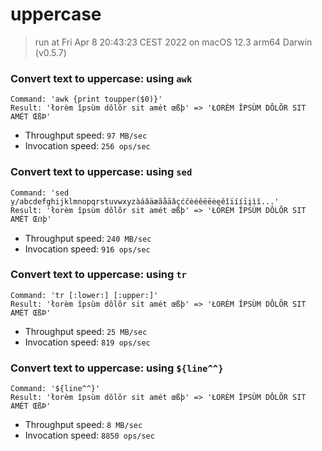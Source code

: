 # uppercase
 
> run at Fri Apr  8 20:43:23 CEST 2022 on macOS 12.3 arm64 Darwin (v0.5.7)
 
### Convert text to uppercase: using `awk`
```
Command: 'awk {print toupper($0)}'
Result: 'łorèm îpsùm dôlõr sit amét œßþ' => 'ŁORÈM ÎPSÙM DÔLÕR SIT AMÉT ŒßÞ'
```
* Throughput speed: `97 MB/sec`
* Invocation speed: `256 ops/sec`

### Convert text to uppercase: using `sed`
```
Command: 'sed y/abcdefghijklmnopqrstuvwxyzàáâäæãåāǎçćčèéêëēėęěîïííīįìǐ...'
Result: 'łorèm îpsùm dôlõr sit amét œßþ' => 'ŁORÈM ÎPSÙM DÔLÕR SIT AMÉT Œẞþ'
```
* Throughput speed: `240 MB/sec`
* Invocation speed: `916 ops/sec`

### Convert text to uppercase: using `tr`
```
Command: 'tr [:lower:] [:upper:]'
Result: 'łorèm îpsùm dôlõr sit amét œßþ' => 'ŁORÈM ÎPSÙM DÔLÕR SIT AMÉT ŒßÞ'
```
* Throughput speed: `25 MB/sec`
* Invocation speed: `819 ops/sec`

### Convert text to uppercase: using `${line^^}`
```
Command: '${line^^}'
Result: 'łorèm îpsùm dôlõr sit amét œßþ' => 'ŁORÈM ÎPSÙM DÔLÕR SIT AMÉT ŒßÞ'
```
* Throughput speed: `8 MB/sec`
* Invocation speed: `8850 ops/sec`

